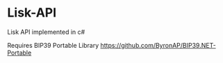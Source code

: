 # Lisk-API
Lisk API implemented in c#

Requires BIP39 Portable Library https://github.com/ByronAP/BIP39.NET-Portable
